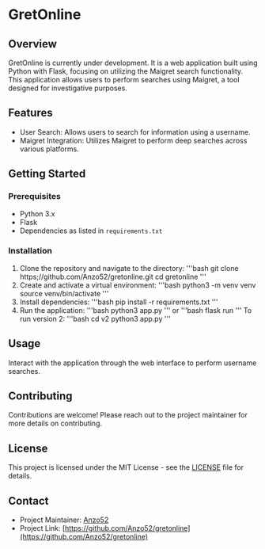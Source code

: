 # GretOnline

## Overview

GretOnline is currently under development. It is a web application built using Python with Flask, focusing on utilizing the Maigret search functionality. This application allows users to perform searches using Maigret, a tool designed for investigative purposes.

## Features

- User Search: Allows users to search for information using a username.
- Maigret Integration: Utilizes Maigret to perform deep searches across various platforms.

## Getting Started

### Prerequisites

- Python 3.x
- Flask
- Dependencies as listed in `requirements.txt`

### Installation

1. Clone the repository and navigate to the directory:
'''bash
git clone https;//github.com/Anzo52/gretonline.git
cd gretonline
'''
2. Create and activate a virtual environment:
'''bash
python3 -m venv venv
source venv/bin/activate
'''
3. Install dependencies:
'''bash
pip install -r requirements.txt
'''
4. Run the application:
'''bash
python3 app.py
'''
or
'''bash
flask run
'''
To run version 2:
'''bash
cd v2
python3 app.py
'''

## Usage

Interact with the application through the web interface to perform username searches.

## Contributing

Contributions are welcome! Please reach out to the project maintainer for more details on contributing.

## License

This project is licensed under the MIT License - see the [LICENSE](LICENSE) file for details.

## Contact

- Project Maintainer: [Anzo52](https://github.com/Anzo52)
- Project Link: [https://github.com/Anzo52/gretonline](https://github.com/Anzo52/gretonline)
